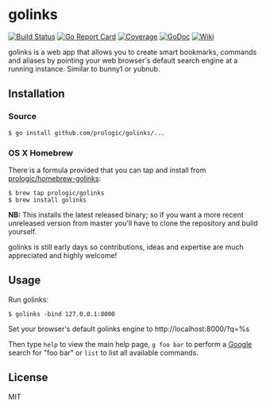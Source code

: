 # golinks

[![Build Status](https://travis-ci.org/prologic/golinks.svg)](https://travis-ci.org/prologic/golinks)
[![Go Report Card](https://goreportcard.com/badge/github.com/prologic/golinks)](https://goreportcard.com/report/github.com/prologic/golinks)
[![Coverage](https://coveralls.io/repos/prologic/golinks/badge.svg)](https://coveralls.io/r/prologic/golinks)
[![GoDoc](https://godoc.org/github.com/prologic/golinks?status.svg)](https://godoc.org/github.com/prologic/golinks)
[![Wiki](https://img.shields.io/badge/docs-wiki-blue.svg)](https://github.com/prologic/golinks/wiki)

golinks is a web app that allows you to create smart bookmarks, commands and aliases by pointing your web browser's default search engine at a running instance. Similar to bunny1 or yubnub.

## Installation

### Source

```#!bash
$ go install github.com/prologic/golinks/...
```

### OS X Homebrew

There is a formula provided that you can tap and install from
[prologic/homebrew-golinks](https://github.com/prologic/homebrew-golinks):

```#!bash
$ brew tap prologic/golinks
$ brew install golinks
```

**NB:** This installs the latest released binary; so if you want a more
recent unreleased version from master you'll have to clone the repository
and build yourself.

golinks is still early days so contributions, ideas and expertise are
much appreciated and highly welcome!

## Usage

Run golinks:

```#!bash
$ golinks -bind 127.0.0.1:8000
```

Set your browser's default golinks engine to http://localhost:8000/?q=%s

Then type `help` to view the main help page, `g foo bar` to perform a [Google](https://google.com) search for "foo bar" or `list` to list all available commands.

## License

MIT
